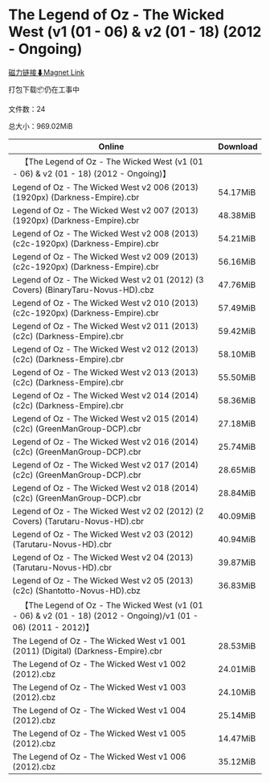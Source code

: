 # The Legend of Oz - The Wicked West (v1 (01 - 06) & v2 (01 - 18) (2012 - Ongoing)

[磁力链接⬇Magnet Link](magnet:?xt=urn:btih:9beb5247196bab14c3e7f74dd9fece10076f3426&dn=The%20Legend%20of%20Oz%20-%20The%20Wicked%20West%20%28v1%20%2801%20-%2006%29%20%26%20v2%20%2801%20-%2018%29%20%282012%20-%20Ongoing%29)

打包下载📦仍在工事中

文件数：24

总大小：969.02MiB

Online | Download
--- | ---
&emsp;【The Legend of Oz - The Wicked West (v1 (01 - 06) & v2 (01 - 18) (2012 - Ongoing)】 | 
Legend of Oz - The Wicked West v2 006 (2013) (1920px) (Darkness-Empire).cbr | 54.17MiB
Legend of Oz - The Wicked West v2 007 (2013) (1920px) (Darkness-Empire).cbr | 48.38MiB
Legend of Oz - The Wicked West v2 008 (2013) (c2c-1920px) (Darkness-Empire).cbr | 54.21MiB
Legend of Oz - The Wicked West v2 009 (2013) (c2c-1920px) (Darkness-Empire).cbr | 56.16MiB
Legend of Oz - The Wicked West v2 01 (2012) (3 Covers) (BinaryTaru-Novus-HD).cbz | 47.76MiB
Legend of Oz - The Wicked West v2 010 (2013) (c2c-1920px) (Darkness-Empire).cbr | 57.49MiB
Legend of Oz - The Wicked West v2 011 (2013) (c2c) (Darkness-Empire).cbr | 59.42MiB
Legend of Oz - The Wicked West v2 012 (2013) (c2c) (Darkness-Empire).cbr | 58.10MiB
Legend of Oz - The Wicked West v2 013 (2013) (c2c) (Darkness-Empire).cbr | 55.50MiB
Legend of Oz - The Wicked West v2 014 (2014) (c2c) (Darkness-Empire).cbr | 58.36MiB
Legend of Oz - The Wicked West v2 015 (2014) (c2c) (GreenManGroup-DCP).cbr | 27.18MiB
Legend of Oz - The Wicked West v2 016 (2014) (c2c) (GreenManGroup-DCP).cbr | 25.74MiB
Legend of Oz - The Wicked West v2 017 (2014) (c2c) (GreenManGroup-DCP).cbr | 28.65MiB
Legend of Oz - The Wicked West v2 018 (2014) (c2c) (GreenManGroup-DCP).cbr | 28.84MiB
Legend of Oz - The Wicked West v2 02 (2012) (2 Covers) (Tarutaru-Novus-HD).cbr | 40.09MiB
Legend of Oz - The Wicked West v2 03 (2012) (Tarutaru-Novus-HD).cbr | 40.94MiB
Legend of Oz - The Wicked West v2 04 (2013) (Tarutaru-Novus-HD).cbr | 39.87MiB
Legend of Oz - The Wicked West v2 05 (2013) (c2c) (Shantotto-Novus-HD).cbz | 36.83MiB
&emsp;【The Legend of Oz - The Wicked West (v1 (01 - 06) & v2 (01 - 18) (2012 - Ongoing)/v1 (01 - 06) (2011 - 2012)】 | 
The Legend of Oz - The Wicked West v1 001 (2011) (Digital) (Darkness-Empire).cbr | 28.53MiB
The Legend of Oz - The Wicked West v1 002 (2012).cbz | 24.01MiB
The Legend of Oz - The Wicked West v1 003 (2012).cbz | 24.10MiB
The Legend of Oz - The Wicked West v1 004 (2012).cbz | 25.14MiB
The Legend of Oz - The Wicked West v1 005 (2012).cbz | 14.47MiB
The Legend of Oz - The Wicked West v1 006 (2012).cbz | 35.12MiB